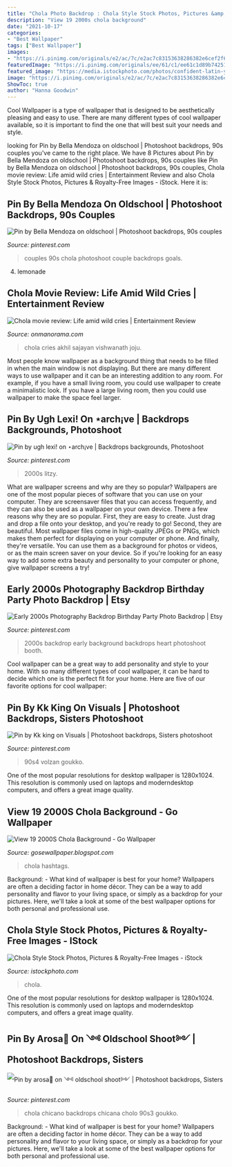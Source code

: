 ```yaml
---
title: "Chola Photo Backdrop : Chola Style Stock Photos, Pictures &amp; Royalty-free Images"
description: "View 19 2000s chola background"
date: "2021-10-17"
categories:
- "Best Wallpaper"
tags: ["Best Wallpaper"]
images:
- "https://i.pinimg.com/originals/e2/ac/7c/e2ac7c83153638286382e6cef2f65956.jpg"
featuredImage: "https://i.pinimg.com/originals/ee/61/c1/ee61c1d89b74251b09530171a9964905.jpg"
featured_image: "https://media.istockphoto.com/photos/confident-latin-young-woman-in-hiphop-style-against-red-background-picture-id807419096?k=6&amp;m=807419096&amp;s=612x612&amp;w=0&amp;h=508ChY2z-sr-KrKjTnaJ-CA44iHAnx_iEW2WrO4Gb5Y="
image: "https://i.pinimg.com/originals/e2/ac/7c/e2ac7c83153638286382e6cef2f65956.jpg"
ShowToc: true
author: "Hanna Goodwin"
---
```



Cool Wallpaper is a type of wallpaper that is designed to be aesthetically pleasing and easy to use. There are many different types of cool wallpaper available, so it is important to find the one that will best suit your needs and style.

	

		
looking for Pin by Bella Mendoza on oldschool | Photoshoot backdrops, 90s couples you've came to the right place. We have 8 Pictures about Pin by Bella Mendoza on oldschool | Photoshoot backdrops, 90s couples like Pin by Bella Mendoza on oldschool | Photoshoot backdrops, 90s couples, Chola movie review: Life amid wild cries | Entertainment Review and also Chola Style Stock Photos, Pictures &amp; Royalty-Free Images - iStock. Here it is:
		
    
## Pin By Bella Mendoza On Oldschool | Photoshoot Backdrops, 90s Couples

<img loading=lazy src="https://i.pinimg.com/originals/e2/ac/7c/e2ac7c83153638286382e6cef2f65956.jpg" onerror="this.onerror=null;this.src='https://tse1.mm.bing.net/th?id=OIP.o0zyVpleZAhjAfiYwOA6NwHaJ4&amp;pid=15.1';" alt="Pin by Bella Mendoza on oldschool | Photoshoot backdrops, 90s couples">

_Source: pinterest.com_

>couples 90s chola photoshoot couple backdrops goals. 

	

4. lemonade 

    
## Chola Movie Review: Life Amid Wild Cries | Entertainment Review

<img loading=lazy src="https://img.onmanorama.com/content/dam/mm/en/entertainment/movie-reviews/images/2019/12/6/chola-c.jpg" onerror="this.onerror=null;this.src='https://tse1.mm.bing.net/th?id=OIP.EfhykzevN3FmmYCi2WqoUAHaD2&amp;pid=15.1';" alt="Chola movie review: Life amid wild cries | Entertainment Review">

_Source: onmanorama.com_

>chola cries akhil sajayan vishwanath joju. 

	

Most people know wallpaper as a background thing that needs to be filled in when the main window is not displaying. But there are many different ways to use wallpaper and it can be an interesting addition to any room. For example, if you have a small living room, you could use wallpaper to create a minimalistic look. If you have a large living room, then you could use wallpaper to make the space feel larger.

    
## Pin By Ugh Lexi! On ⋆arch¡ve | Backdrops Backgrounds, Photoshoot

<img loading=lazy src="https://i.pinimg.com/originals/2c/01/44/2c014441da7282c9f5b57c820b4c4f87.jpg" onerror="this.onerror=null;this.src='https://tse1.mm.bing.net/th?id=OIP.ZBA1gAzpDjT2nhpKdiVsJAHaJ4&amp;pid=15.1';" alt="Pin by ugh lexi! on ⋆arch¡ve | Backdrops backgrounds, Photoshoot">

_Source: pinterest.com_

>2000s litzy. 

	

What are wallpaper screens and why are they so popular?
Wallpapers are one of the most popular pieces of software that you can use on your computer. They are screensaver files that you can access frequently, and they can also be used as a wallpaper on your own device. There a few reasons why they are so popular. First, they are easy to create. Just drag and drop a file onto your desktop, and you're ready to go! Second, they are beautiful. Most wallpaper files come in high-quality JPEGs or PNGs, which makes them perfect for displaying on your computer or phone. And finally, they're versatile. You can use them as a background for photos or videos, or as the main screen saver on your device. So if you're looking for an easy way to add some extra beauty and personality to your computer or phone, give wallpaper screens a try!

    
## Early 2000s Photography Backdrop Birthday Party Photo Backdrop | Etsy

<img loading=lazy src="https://i.pinimg.com/736x/90/33/83/903383d184dbb4ff96b1d9f07104ca77.jpg" onerror="this.onerror=null;this.src='https://tse3.mm.bing.net/th?id=OIP.5uTco4Ag4a-YIs2JAWGxqAHaHJ&amp;pid=15.1';" alt="Early 2000s Photography Backdrop Birthday Party Photo Backdrop | Etsy">

_Source: pinterest.com_

>2000s backdrop early background backdrops heart photoshoot booth. 

	

Cool wallpaper can be a great way to add personality and style to your home. With so many different types of cool wallpaper, it can be hard to decide which one is the perfect fit for your home. Here are five of our favorite options for cool wallpaper: 

    
## Pin By Kk King On Visuals | Photoshoot Backdrops, Sisters Photoshoot

<img loading=lazy src="https://i.pinimg.com/originals/40/27/c3/4027c3beabab72e8f50f3930b7b10997.jpg" onerror="this.onerror=null;this.src='https://tse4.mm.bing.net/th?id=OIP.Xf_EwSKkIOFL7UjXRpQZ9QHaJD&amp;pid=15.1';" alt="Pin by Kk king on Visuals | Photoshoot backdrops, Sisters photoshoot">

_Source: pinterest.com_

>90s4 volzan goukko. 

	

One of the most popular resolutions for desktop wallpaper is 1280x1024. This resolution is commonly used on laptops and moderndesktop computers, and offers a great image quality.

    
## View 19 2000S Chola Background - Go Wallpaper

<img loading=lazy src="https://i0.wp.com/cdn130.picsart.com/351413396040201.jpg" onerror="this.onerror=null;this.src='https://tse3.mm.bing.net/th?id=OIP.R9nQYYJ34fwu53cA0MhX6wAAAA&amp;pid=15.1';" alt="View 19 2000S Chola Background - Go Wallpaper">

_Source: gosewallpaper.blogspot.com_

>chola hashtags. 

	

Background: - What kind of wallpaper is best for your home?
Wallpapers are often a deciding factor in home décor. They can be a way to add personality and flavor to your living space, or simply as a backdrop for your pictures. Here, we'll take a look at some of the best wallpaper options for both personal and professional use.

    
## Chola Style Stock Photos, Pictures &amp; Royalty-Free Images - IStock

<img loading=lazy src="https://media.istockphoto.com/photos/confident-latin-young-woman-in-hiphop-style-against-red-background-picture-id807419096?k=6&amp;m=807419096&amp;s=612x612&amp;w=0&amp;h=508ChY2z-sr-KrKjTnaJ-CA44iHAnx_iEW2WrO4Gb5Y=" onerror="this.onerror=null;this.src='https://tse3.mm.bing.net/th?id=OIP.kc6e6mxzmOrLYy0uX9B12AAAAA&amp;pid=15.1';" alt="Chola Style Stock Photos, Pictures &amp; Royalty-Free Images - iStock">

_Source: istockphoto.com_

>chola. 

	

One of the most popular resolutions for desktop wallpaper is 1280x1024. This resolution is commonly used on laptops and moderndesktop computers, and offers a great image quality.

    
## Pin By Arosa🥀 On ༺ Oldschool Shoot༻ | Photoshoot Backdrops, Sisters

<img loading=lazy src="https://i.pinimg.com/originals/ee/61/c1/ee61c1d89b74251b09530171a9964905.jpg" onerror="this.onerror=null;this.src='https://tse4.mm.bing.net/th?id=OIP.-bKLRwT9PeTH4DNP8SNKkAHaJG&amp;pid=15.1';" alt="Pin by arosa🥀 on ༺ oldschool shoot༻ | Photoshoot backdrops, Sisters">

_Source: pinterest.com_

>chola chicano backdrops chicana cholo 90s3 goukko. 

	

Background: - What kind of wallpaper is best for your home?
Wallpapers are often a deciding factor in home décor. They can be a way to add personality and flavor to your living space, or simply as a backdrop for your pictures. Here, we'll take a look at some of the best wallpaper options for both personal and professional use.

